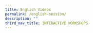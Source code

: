 ```yaml
---
title: English Videos
permalink: /english-session/
description: ""
third_nav_title: INTERACTIVE WORKSHOPS
---
```

